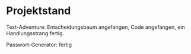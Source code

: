 # Projektstand

Text-Adventure:
  Entscheidungsbaum angefangen, Code angefangen, ein Handlungsstrang fertig.

Passwort-Generator:
  fertig
